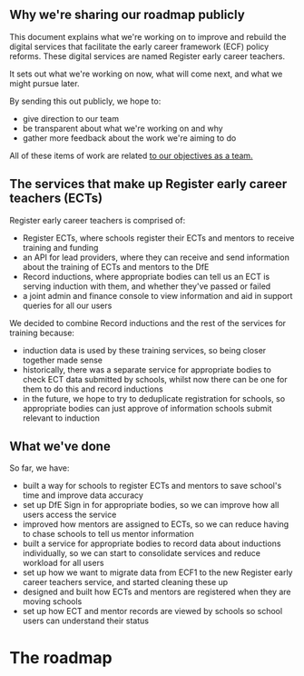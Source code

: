## Why we're sharing our roadmap publicly 
This document explains what we're working on to improve and rebuild the digital services that facilitate the early career framework (ECF) policy reforms. These digital services are named Register early career teachers.

It sets out what we're working on now, what will come next, and what we might pursue later. 

By sending this out publicly, we hope to:

* give direction to our team
* be transparent about what we're working on and why
* gather more feedback about the work we're aiming to do

All of these items of work are related [to our objectives as a team.](/product/objectives) 

## The services that make up Register early career teachers (ECTs)

Register early career teachers is comprised of:

- Register ECTs, where schools register their ECTs and mentors to receive training and funding
- an API for lead providers, where they can receive and send information about the training of ECTs and mentors to the DfE
- Record inductions, where appropriate bodies can tell us an ECT is serving induction with them, and whether they've passed or failed
- a joint admin and finance console to view information and aid in support queries for all our users

We decided to combine Record inductions and the rest of the services for training because:

- induction data is used by these training services, so being closer together made sense
- historically, there was a separate service for appropriate bodies to check ECT data submitted by schools, whilst now there can be one for them to do this and record inductions
- in the future, we hope to try to deduplicate registration for schools, so appropriate bodies can just approve of information schools submit relevant to induction

## What we've done

So far, we have:

* built a way for schools to register ECTs and mentors to save school's time and improve data accuracy
* set up DfE Sign in for appropriate bodies, so we can improve how all users access the service
* improved how mentors are assigned to ECTs, so we can reduce having to chase schools to tell us mentor information
* built a service for appropriate bodies to record data about inductions individually, so we can start to consolidate services and reduce workload for all users
* set up how we want to migrate data from ECF1 to the new Register early career teachers service, and started cleaning these up
* designed and built how ECTs and mentors are registered when they are moving schools
* set up how ECT and mentor records are viewed by schools so school users can understand their status
													
# The roadmap



